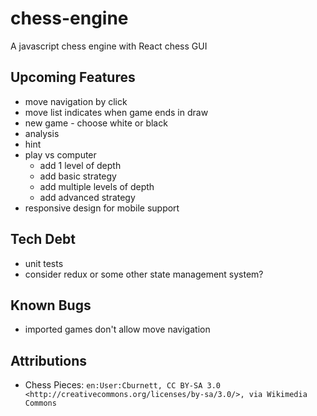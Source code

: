 # chess-engine

A javascript chess engine with React chess GUI

## Upcoming Features

- move navigation by click
- move list indicates when game ends in draw
- new game - choose white or black
- analysis
- hint
- play vs computer
  - add 1 level of depth
  - add basic strategy
  - add multiple levels of depth
  - add advanced strategy
- responsive design for mobile support

## Tech Debt

- unit tests
- consider redux or some other state management system?

## Known Bugs

<!-- - _none_ -->
- imported games don't allow move navigation

## Attributions

- Chess Pieces: `en:User:Cburnett, CC BY-SA 3.0 <http://creativecommons.org/licenses/by-sa/3.0/>, via Wikimedia Commons`
